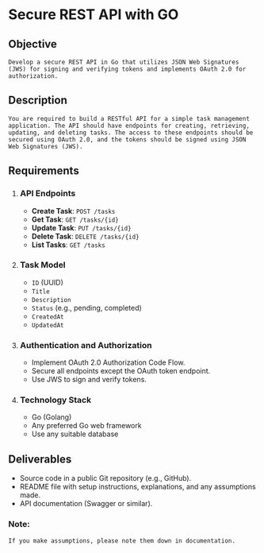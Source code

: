 # Secure REST API with GO

## Objective
    Develop a secure REST API in Go that utilizes JSON Web Signatures (JWS) for signing and verifying tokens and implements OAuth 2.0 for authorization.

## Description
    You are required to build a RESTful API for a simple task management application. The API should have endpoints for creating, retrieving, updating, and deleting tasks. The access to these endpoints should be secured using OAuth 2.0, and the tokens should be signed using JSON Web Signatures (JWS).

## Requirements
1. ### API Endpoints
    - **Create Task**: `POST /tasks`
    - **Get Task**: `GET /tasks/{id}`
    - **Update Task**: `PUT /tasks/{id}`
    - **Delete Task**: `DELETE /tasks/{id}`
    - **List Tasks**: `GET /tasks`
2. ### Task Model 
    - `ID` (UUID)
    - `Title`
    - `Description`
    - `Status` (e.g., pending, completed)
    - `CreatedAt`
    - `UpdatedAt`
3. ### Authentication and Authorization
    - Implement OAuth 2.0 Authorization Code Flow.
    - Secure all endpoints except the OAuth token endpoint.
    - Use JWS to sign and verify tokens.
4. ### Technology Stack
    - Go (Golang)
    - Any preferred Go web framework
    - Use any suitable database

## Deliverables
- Source code in a public Git repository (e.g., GitHub).
- README file with setup instructions, explanations, and any assumptions made.
- API documentation (Swagger or similar).

### Note:
    If you make assumptions, please note them down in documentation.